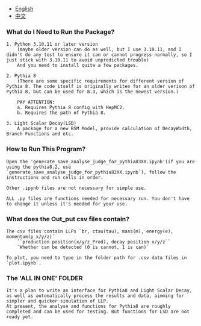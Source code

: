 - [English](README.md)
- [中文](README.zh.md)


### What do I Need to Run the Package?
    1. Python 3.10.11 or later version
        (maybe older version can do as well, but I use 3.10.11, and I didn't do any test to ensure it can or cannot progress normally, so I just stick with 3.10.11 to avoid unpredicted trouble)
        And you need to install quite a few packages. 

    2. Pythia 8
        (There are some specific requirements for different version of Pythia 8. The code itself is originally writen for an older verison of Pythia 8, but can be used for 8.3, which is the newest version.)
        
        PAY ATTENTION:
        a. Requires Pythia 8 config with HepMC2.
        b. Requires the path of Pythia 8.

    3. Light Scalar Decay(LSD)
        A package for a new BSM Model, provide calculation of DecayWidth, Branch Functions and etc.



### How to Run This Program?
    Open the 'generate_save_analyse_judge_for_pythia83XX.ipynb'(if you are using the pythia8.2, use `generate_save_analyse_judge_for_pythia82XX.ipynb`), follow the instructions and run cells in order.

    Other .ipynb files are not necessary for simple use.
    
    ALL .py files are functions needed for necessary run. You don't have to change it unless it's needed for your use. 
    
    
### What does the Out_put csv files contain?
    The csv files contain LLPs `br, ctau(tau), mass(m), energy(e), momentum(p_x/y/z)`
        ``production position(x/y/z_Prod), decay position x/y/z``
        `Whether can be detected (0 is cannot, 1 is can)`
    
    To plot, you need to type in the folder path for .csv data files in `plot.ipynb`.
        
    


### The 'ALL IN ONE' FOLDER

    It's a plan to write an interface for Pythia8 and Light Scalar Decay, as well as automatically process the results and data, aimming for simpler and quicker simulation of LLP. 
    At present, the analyse and functions for Pythia8 are roughly completed and can be used for testing. But functions for LSD are not ready yet. 